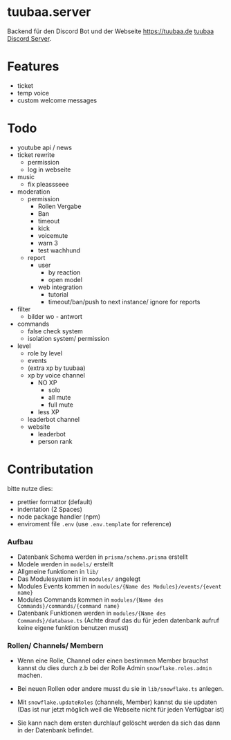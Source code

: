 # tuubaa.server
Backend für den Discord Bot und der Webseite https://tuubaa.de
[tuubaa Discord Server](https://discord.gg/tuubaa).

# Features
- ticket
- temp voice
- custom welcome messages



# Todo
- youtube api / news
- ticket rewrite
  - permission
  - log in webseite
- music 
  - fix pleassseee
- moderation 
  - permission
    - Rollen Vergabe
    - Ban
    - timeout
    - kick
    - voicemute
    - warn 3
    - test wachhund
  - report
      - user 
        - by reaction
        - open model 
    - web integration
      - tutorial
      - timeout/ban/push to next instance/ ignore for reports
- filter
  - bilder wo - antwort
- commands 
  - false check system
  - isolation system/ permission
- level 
  - role by level 
  - events
  - (extra xp by tuubaa)
  - xp by voice channel
    - NO XP
      - solo
      - all mute
      - full mute
    - less XP
  - leaderbot channel 
  - website
    - leaderbot
    - person rank


# Contributation

bitte nutze dies:

- prettier formattor (default)
- indentation (2 Spaces)
- node package handler (npm)
- enviroment file `.env` (use `.env.template` for reference)


### Aufbau

- Datenbank Schema werden in `prisma/schema.prisma` erstellt
- Modele werden in `models/` erstellt
- Allgmeine funktionen in `lib/`
- Das Modulesystem ist in `modules/` angelegt
- Modules Events kommen in `modules/{Name des Modules}/events/{event name}`
- Modules Commands kommen in `modules/{Name des Commands}/commands/{command name}`
- Datenbank Funktionen werden in `modules/{Name des Commands}/database.ts` (Achte drauf das du für jeden datenbank aufruf keine eigene funktion benutzen musst)

### Rollen/ Channels/ Membern

- Wenn eine Rolle, Channel oder einen bestimmen Member brauchst kannst du dies durch z.b bei der Rolle Admin `snowflake.roles.admin` machen.
- Bei neuen Rollen oder andere musst du sie in `lib/snowflake.ts` anlegen.

- Mit `snowflake.updateRoles` (channels, Member) kannst du sie updaten (Das ist nur jetzt möglich weil die Webseite nicht für jeden Verfügbar ist)
- Sie kann nach dem ersten durchlauf gelöscht werden da sich das dann in der Datenbank befindet.
